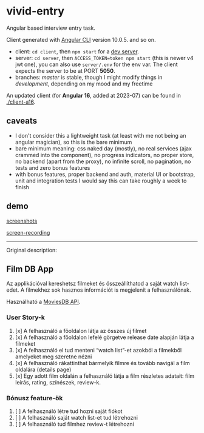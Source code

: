 # vivid-entry

Angular based interview entry task.

Client generated with [Angular CLI](https://github.com/angular/angular-cli) version 10.0.5. and so on.

- client: `cd client`, then `npm start` for a [dev server](http://localhost:4200/).
- server: `cd server`, then `ACCESS_TOKEN=token npm start` (this is newer v4 jwt one),
  you can also use `server/.env` for the env var. The client expects the server to be at PORT **5050**.
- branches: *master* is stable, though I might modify things in *development*, depending on my mood and my freetime

An updated client (for **Angular 16**, added at 2023-07) can be found in [./client-a16](./client-a16/README.md).

## caveats

- I don't consider this a lightweight task (at least with me not being an angular magician),
  so this is the bare minimum
- bare minimum meaning: css naked day (mostly), no real services (ajax crammed into the component),
  no progress indicators, no proper store, no backend (apart from the proxy),
  no infinite scroll, no pagination, no tests and zero bonus features
- with bonus features, proper backend and auth, material UI or bootstrap, unit and integration tests
  I would say this can take roughly a week to finish

## demo

[screenshots](./client-a16/docs)

[screen-recording](./docs/demo-20200808_121421-lowres.mp4)

---

Original description:

## Film DB App

Az applikációval kereshetsz filmeket és összeállíthatod a saját watch list-edet.
A filmekhez sok hasznos információt is megjelenít a felhasználónak.

Használható a [MoviesDB API](https://developers.themoviedb.org/3).

### User Story-k

1. [x] A felhasználó a főoldalon látja az összes új filmet
2. [x] A felhasználó a főoldalon lefelé görgetve release date alapján látja a filmeket
3. [x] A felhasználó el tud menteni “watch list”-et azokból a filmekből amelyeket meg szeretne nézni
4. [x] A felhasználó rákattinthat bármelyik filmre és tovább navigál a film oldalára (details page)
5. [x] Egy adott film oldalán a felhasználó látja a film részletes adatait: film leírás, rating, színészek, review-k.

### Bónusz feature-ök

1. [ ] A felhasználó létre tud hozni saját fiókot
2. [ ] A felhasználó saját watch list-et tud létrehozni
3. [ ] A felhasználó tud filmhez review-t létrehozni
